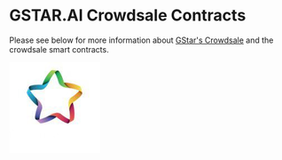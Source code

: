 # GSTAR.AI Crowdsale Contracts

Please see below for more information about [GStar's Crowdsale][gstar.ai] and the crowdsale smart contracts.

![GStar.AI](images/gstarlogo.jpg)






[gstar.ai]: https://gstar.ai/
